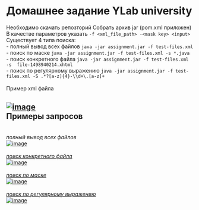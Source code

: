 # Домашнее задание YLab university

Необходимо скачать репозторий
Собрать архив jar (pom.xml приложен)
В качестве параметров указать `-f <xml_file_path> -<mask key> <input>`
Существует 4 типа поиска: <br>
    - полный вывод всех файлов `java -jar assignment.jar -f test-files.xml` <br>
    - поиск по маске `java -jar assignment.jar -f test-files.xml -s *.java` <br>
    - поиск конкретного файла `java -jar assignment.jar -f test-files.xml -s  file-1498940214.xhtml` <br> 
    - поиск по регулярному выражению `java -jar assignment.jar -f test-files.xml -S .*?[a-z]{4}-\\d+\.[a-z]+` <br>
 <br>
Пример xml файла

<a href="https://imgbb.com/"><img src="https://i.ibb.co/9rsfkwv/image.png" alt="image" border="0"></a> <br>
Примеры запросов
---
<br> *полный вывод всех файлов* <br>
<a href="https://ibb.co/VN6Jq4s"><img src="https://i.ibb.co/3sK4CZn/image.png" alt="image" border="0"> <br>
<br> *поиск конкретного файла* <br>
<a href="https://ibb.co/4ZkSWCj"><img src="https://i.ibb.co/VW6CVbv/image.png" alt="image" border="0"> <br> 
<br> *поиск по маске* <br>
<a href="https://ibb.co/BThG41h"><img src="https://i.ibb.co/VMFxHKF/image.png" alt="image" border="0"><br />
<br> *поиск по регулярному выражению* <br>
<a href="https://ibb.co/SQKfsdJ"><img src="https://i.ibb.co/xmMFCf3/image.png" alt="image" border="0">
